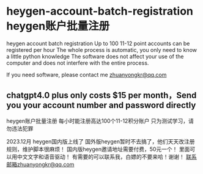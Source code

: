 # heygen-account-batch-registration heygen账户批量注册
heygen account batch registration
Up to 100 11-12 point accounts can be registered per hour
The whole process is automatic, you only need to know a little python knowledge
The software does not affect your use of the computer and does not interfere with the entire process.

If you need software, please contact me zhuanyongkr@qq.com

chatgpt4.0 plus only costs $15 per month，Send you your account number and password directly
-----------------------------------------------------------------------------------------------
heygen账户批量注册
每小时能注册高达100个11-12积分账户
只为测试学习，请勿违法犯罪

2023.12月 heygen国内版上线了
国外版heygen暂时不去搞了，他们天天改注册规则，维护脚本很麻烦！
国内版heygen邀请地址需要付费，50元一个！
里面可以用中文文字和语音驱动！
有需要的可以联系我，白嫖的不要来哈！谢谢！
联系邮箱zhuanyongkr@qq.com